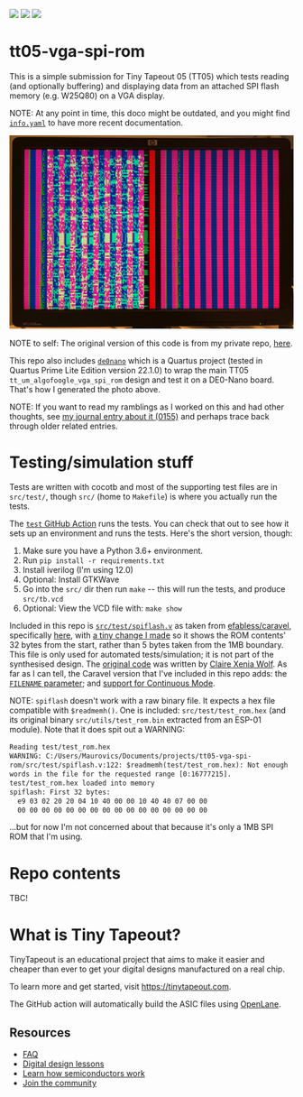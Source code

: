 ![](../../workflows/gds/badge.svg) ![](../../workflows/docs/badge.svg) ![](../../workflows/test/badge.svg)

# tt05-vga-spi-rom

This is a simple submission for Tiny Tapeout 05 (TT05) which tests reading (and optionally buffering) and displaying data from an attached SPI flash memory (e.g. W25Q80) on a VGA display.

NOTE: At any point in time, this doco might be outdated, and you might find [`info.yaml`](./info.yaml) to
have more recent documentation.

![VGA display showing SPI flash ROM contents](./doc/vga_spi_rom-display.jpg)

NOTE to self: The original version of this code is from my private repo, [here](https://github.com/algofoogle/sandpit/tree/master/fpga/vga_spi_rom).

This repo also includes [`de0nano`](./de0nano/) which is a Quartus project (tested in Quartus Prime Lite Edition version 22.1.0) to wrap the main TT05 `tt_um_algofoogle_vga_spi_rom` design and test it on a DE0-Nano board. That's how I generated the photo above.

NOTE: If you want to read my ramblings as I worked on this and had other thoughts, see [my journal entry about it (0155)](https://github.com/algofoogle/journal/blob/master/0155-2023-10-09.md) and perhaps trace back through older related entries.

# Testing/simulation stuff

Tests are written with cocotb and most of the supporting test files are in `src/test/`, though `src/` (home to `Makefile`) is where you actually run the tests.

The [`test` GitHub Action](.github/workflows/test.yaml) runs the tests. You can check that out to see how it sets up an environment and runs the tests. Here's the short version, though:
1.  Make sure you have a Python 3.6+ environment.
2.  Run `pip install -r requirements.txt`
3.  Install iverilog (I'm using 12.0)
4.  Optional: Install GTKWave
5.  Go into the `src/` dir then run `make` -- this will run the tests, and produce `src/tb.vcd`
6.  Optional: View the VCD file with: `make show`

Included in this repo is [`src/test/spiflash.v`](src/test/spiflash.v) as taken from [efabless/caravel], specifically [here](https://github.com/efabless/caravel/blob/978fa0802312917957ad7186523d946c8cce3c9f/verilog/dv/caravel/spiflash.v), with [a tiny change I made](https://github.com/algofoogle/tt05-vga-spi-rom/commit/5ba4134521c13ea8ac9d2a38b946651ae9f7ab79#diff-0c83aa8e589583dea0f3643cfadedf26aed5a5d9f16f01d74778b87492572f18) so it shows the ROM contents' 32 bytes from the start, rather than 5 bytes taken from the 1MB boundary. This file is only used for automated tests/simulation; it is not part of the synthesised design. The [original code](https://github.com/YosysHQ/picorv32/blob/f00a88c36eaab478b64ee27d8162e421049bcc66/picosoc/spiflash.v) was written by [Claire Xenia Wolf](https://github.com/clairexen). As far as I can tell, the Caravel version that I've included in this repo adds: the [`FILENAME` parameter](https://github.com/efabless/caravel/blob/main/verilog/dv/caravel/spiflash.v#L41); and [support for Continuous Mode](https://github.com/efabless/caravel/blob/978fa0802312917957ad7186523d946c8cce3c9f/verilog/dv/caravel/spiflash.v#L290-L324).

NOTE: `spiflash` doesn't work with a raw binary file. It expects a hex file compatible with `$readmemh()`. One is included: `src/test/test_rom.hex` (and its original binary `src/utils/test_rom.bin` extracted from an ESP-01 module). Note that it does spit out a WARNING:

```
Reading test/test_rom.hex
WARNING: C:/Users/Maurovics/Documents/projects/tt05-vga-spi-rom/src/test/spiflash.v:122: $readmemh(test/test_rom.hex): Not enough words in the file for the requested range [0:16777215].
test/test_rom.hex loaded into memory
spiflash: First 32 bytes:
  e9 03 02 20 20 04 10 40 00 00 10 40 40 07 00 00
  00 00 00 00 00 00 00 00 00 00 00 00 00 00 00 00
```

...but for now I'm not concerned about that because it's only a 1MB SPI ROM that I'm using.


# Repo contents

TBC!


# What is Tiny Tapeout?

TinyTapeout is an educational project that aims to make it easier and cheaper than ever to get your digital designs manufactured on a real chip.

To learn more and get started, visit https://tinytapeout.com.

The GitHub action will automatically build the ASIC files using [OpenLane](https://www.zerotoasiccourse.com/terminology/openlane/).


## Resources

- [FAQ](https://tinytapeout.com/faq/)
- [Digital design lessons](https://tinytapeout.com/digital_design/)
- [Learn how semiconductors work](https://tinytapeout.com/siliwiz/)
- [Join the community](https://discord.gg/rPK2nSjxy8)

[efabless/caravel]: https://github.com/efabless/caravel/tree/main
